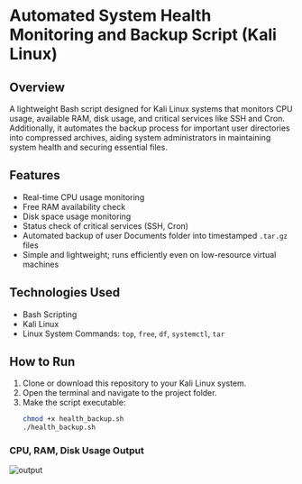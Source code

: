 # Automated System Health Monitoring and Backup Script (Kali Linux)

## Overview
A lightweight Bash script designed for Kali Linux systems that monitors CPU usage, available RAM, disk usage, and critical services like SSH and Cron. Additionally, it automates the backup process for important user directories into compressed archives, aiding system administrators in maintaining system health and securing essential files.

## Features
- Real-time CPU usage monitoring
- Free RAM availability check
- Disk space usage monitoring
- Status check of critical services (SSH, Cron)
- Automated backup of user Documents folder into timestamped `.tar.gz` files
- Simple and lightweight; runs efficiently even on low-resource virtual machines

## Technologies Used
- Bash Scripting
- Kali Linux
- Linux System Commands: `top`, `free`, `df`, `systemctl`, `tar`

## How to Run
1. Clone or download this repository to your Kali Linux system.
2. Open the terminal and navigate to the project folder.
3. Make the script executable:
   ```bash
   chmod +x health_backup.sh
   ./health_backup.sh

### CPU, RAM, Disk Usage Output
![output](https://github.com/user-attachments/assets/11b0b099-217c-4a02-8d21-f8aaf472f523)
